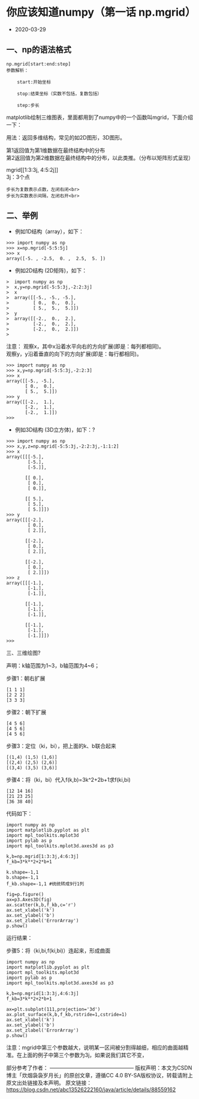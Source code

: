 #  你应该知道numpy（第一话  np.mgrid）
* 2020-03-29

一、np的语法格式
---
```
np.mgrid[start:end:step]
参数解析：
 
    start:开始坐标
 
    stop:结束坐标（实数不包括，复数包括）
 
    step:步长
```
matplotlib绘制三维图表，里面都用到了numpy中的一个函数叫mgrid，下面介绍一下：<br>

用法：返回多维结构，常见的如2D图形，3D图形。

第1返回值为第1维数据在最终结构中的分布<br>
第2返回值为第2维数据在最终结构中的分布，以此类推。（分布以矩阵形式呈现）<br>

mgrid[[1:3:3j, 4:5:2j]]<br>
3j：3个点<br>


```
步长为复数表示点数，左闭右闭<br>
步长为实数表示间隔，左闭右开<br>
```


二、举例
---
* 例如1D结构（array），如下：
```
>>> import numpy as np
>>> x=np.mgrid[-5:5:5j]
>>> x
array([-5. , -2.5,  0. ,  2.5,  5. ])
```
* 例如2D结构 (2D矩阵)，如下：


```
>  import numpy as np
>  x,y=np.mgrid[-5:5:3j,-2:2:3j]
>  x
>  array([[-5., -5., -5.],
>         [ 0.,  0.,  0.],
>         [ 5.,  5.,  5.]])
>  y
>  array([[-2.,  0.,  2.],
>         [-2.,  0.,  2.],
>         [-2.,  0.,  2.]])
>   
```

注意：
观察x，其中x沿着水平向右的方向扩展(即是：每列都相同)。<br>
观察y，y沿着垂直的向下的方向扩展(即是：每行都相同)。<br>


```
>>> import numpy as np
>>> x,y=np.mgrid[-5:5:3j,-2:2:3]
>>> x
array([[-5., -5.],
       [ 0.,  0.],
       [ 5.,  5.]])
>>> y
array([[-2.,  1.],
       [-2.,  1.],
       [-2.,  1.]])
>>> 
```

* 例如3D结构 (3D立方体)，如下：?

```
>>> import numpy as np
>>> x,y,z=np.mgrid[-5:5:3j,-2:2:3j,-1:1:2]
>>> x
array([[[-5.],
        [-5.],
        [-5.]],
 
       [[ 0.],
        [ 0.],
        [ 0.]],
 
       [[ 5.],
        [ 5.],
        [ 5.]]])
>>> y
array([[[-2.],
        [ 0.],
        [ 2.]],
 
       [[-2.],
        [ 0.],
        [ 2.]],
 
       [[-2.],
        [ 0.],
        [ 2.]]])
>>> z
array([[[-1.],
        [-1.],
        [-1.]],
 
       [[-1.],
        [-1.],
        [-1.]],
 
       [[-1.],
        [-1.],
        [-1.]]])
>>> 
```

三、三维绘图?


声明：k轴范围为1~3，b轴范围为4~6；<br>

步骤1：朝右扩展<br>

```
[1 1 1] 
[2 2 2] 
[3 3 3]
```

步骤2：朝下扩展

```
[4 5 6] 
[4 5 6] 
[4 5 6]
```

步骤3：定位（ki，bi），把上面的k、b联合起来

```
[(1,4) (1,5) (1,6)] 
[(2,4) (2,5) (2,6)] 
[(3,4) (3,5) (3,6)]
```

步骤4：将（ki，bi）代入f(k,b)=3k^2+2b+1求f(ki,bi)

```
[12 14 16] 
[21 23 25] 
[36 38 40]
```

代码如下：

```
import numpy as np
import matplotlib.pyplot as plt
import mpl_toolkits.mplot3d
import pylab as p
import mpl_toolkits.mplot3d.axes3d as p3
 
k,b=np.mgrid[1:3:3j,4:6:3j]
f_kb=3*k**2+2*b+1
 
k.shape=-1,1
b.shape=-1,1
f_kb.shape=-1,1 #统统转成9行1列
 
fig=p.figure()
ax=p3.Axes3D(fig)
ax.scatter(k,b,f_kb,c='r')
ax.set_xlabel('k')
ax.set_ylabel('b')
ax.set_zlabel('ErrorArray')
p.show()
```

运行结果：


步骤5：将（ki,bi,f(ki,bi)）连起来，形成曲面


```
import numpy as np
import matplotlib.pyplot as plt
import mpl_toolkits.mplot3d
import pylab as p
import mpl_toolkits.mplot3d.axes3d as p3
 
k,b=np.mgrid[1:3:3j,4:6:3j]
f_kb=3*k**2+2*b+1
 
ax=plt.subplot(111,projection='3d')
ax.plot_surface(k,b,f_kb,rstride=1,cstride=1)
ax.set_xlabel('k')
ax.set_ylabel('b')
ax.set_zlabel('ErrorArray')
p.show()

```

注意：mgrid中第三个参数越大，说明某一区间被分割得越细，相应的曲面越精准。在上面的例子中第三个参数为3j，如果说我们其它不变，

部分参考了作者：
————————————————
版权声明：本文为CSDN博主「炊烟袅袅岁月长」的原创文章，遵循CC 4.0 BY-SA版权协议，转载请附上原文出处链接及本声明。
原文链接：https://blog.csdn.net/abc13526222160/java/article/details/88559162

